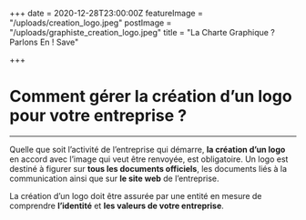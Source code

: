 +++
date = 2020-12-28T23:00:00Z
featureImage = "/uploads/creation_logo.jpeg"
postImage = "/uploads/graphiste_creation_logo.jpeg"
title = "La Charte Graphique ? Parlons En ! Save"

+++
# Comment gérer la création d’un logo pour votre entreprise ?

***

Quelle que soit l’activité de l’entreprise qui démarre, **la création d’un logo** en accord avec l’image qui veut être renvoyée, est obligatoire. Un logo est destiné à figurer sur **tous les documents officiels**, les documents liés à la communication ainsi que sur **le site web** de l’entreprise.

La création d’un logo doit être assurée par une entité en mesure de comprendre **l’identité** et **les valeurs de votre entreprise**.
